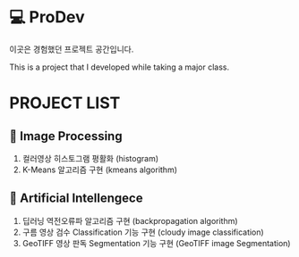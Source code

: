 # 💻 ProDev

이곳은 경험했던 프로젝트 공간입니다.

This is a project that I developed while taking a major class.


# PROJECT LIST
## 🎥 Image Processing
1. 컬러영상 히스토그램 평활화 (histogram)
2. K-Means 알고리즘 구현 (kmeans algorithm)

## 🧠 Artificial Intellengece
1. 딥러닝 역전오류파 알고리즘 구현 (backpropagation algorithm)
2. 구름 영상 검수 Classification 기능 구현 (cloudy image classification)
3. GeoTIFF 영상 판독 Segmentation 기능 구현 (GeoTIFF image Segmentation)
